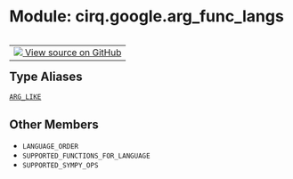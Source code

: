 <div itemscope itemtype="http://developers.google.com/ReferenceObject">
<meta itemprop="name" content="cirq.google.arg_func_langs" />
<meta itemprop="path" content="Stable" />
<meta itemprop="property" content="LANGUAGE_ORDER"/>
<meta itemprop="property" content="SUPPORTED_FUNCTIONS_FOR_LANGUAGE"/>
<meta itemprop="property" content="SUPPORTED_SYMPY_OPS"/>
</div>

# Module: cirq.google.arg_func_langs

<!-- Insert buttons and diff -->

<table class="tfo-notebook-buttons tfo-api" align="left">

<td>
  <a target="_blank" href="https://github.com/quantumlib/cirq/tree/master/cirq/google/arg_func_langs.py">
    <img src="https://www.tensorflow.org/images/GitHub-Mark-32px.png" />
    View source on GitHub
  </a>
</td>
</table>







## Type Aliases

[`ARG_LIKE`](../../cirq/google/arg_func_langs/ARG_LIKE.md)

## Other Members

* `LANGUAGE_ORDER` <a id="LANGUAGE_ORDER"></a>
* `SUPPORTED_FUNCTIONS_FOR_LANGUAGE` <a id="SUPPORTED_FUNCTIONS_FOR_LANGUAGE"></a>
* `SUPPORTED_SYMPY_OPS` <a id="SUPPORTED_SYMPY_OPS"></a>
